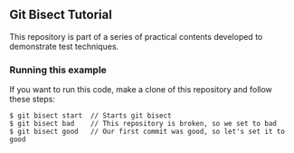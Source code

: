 ﻿
## Git Bisect Tutorial
This repository is part of a series of practical contents developed to demonstrate test techniques.

### Running this example
If you want to run this code, make a clone of this repository and follow these steps:

    $ git bisect start	// Starts git bisect
    $ git bisect bad	// This repository is broken, so we set to bad
    $ git bisect good	// Our first commit was good, so let's set it to good


